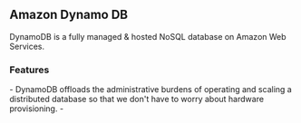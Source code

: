 
<h2> Amazon Dynamo DB </h2>
DynamoDB is a fully managed & hosted NoSQL database on Amazon Web Services.

<h3> Features </h3>
- DynamoDB offloads the administrative burdens of operating and scaling a distributed database so that we don't have to worry about hardware provisioning.
- 
